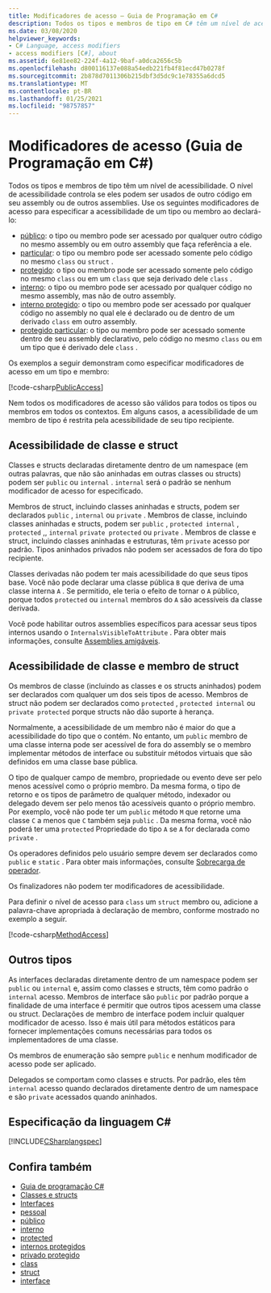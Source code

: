 ```yaml
---
title: Modificadores de acesso – Guia de Programação em C#
description: Todos os tipos e membros de tipo em C# têm um nível de acessibilidade que controla se eles podem ser usados de outro código. Examine esta lista de modificadores de acesso.
ms.date: 03/08/2020
helpviewer_keywords:
- C# Language, access modifiers
- access modifiers [C#], about
ms.assetid: 6e81ee82-224f-4a12-9baf-a0dca2656c5b
ms.openlocfilehash: d800116137e088a54edb221fb4f81ecd47b0278f
ms.sourcegitcommit: 2b878d7011306b215dbf3d5dc9c1e78355a6dcd5
ms.translationtype: MT
ms.contentlocale: pt-BR
ms.lasthandoff: 01/25/2021
ms.locfileid: "98757857"
---
```

# <a name="access-modifiers-c-programming-guide"></a>Modificadores de acesso (Guia de Programação em C#)

Todos os tipos e membros de tipo têm um nível de acessibilidade. O nível de acessibilidade controla se eles podem ser usados de outro código em seu assembly ou de outros assemblies. Use os seguintes modificadores de acesso para especificar a acessibilidade de um tipo ou membro ao declará-lo:

- [público](../../language-reference/keywords/public.md): o tipo ou membro pode ser acessado por qualquer outro código no mesmo assembly ou em outro assembly que faça referência a ele.
- [particular](../../language-reference/keywords/private.md): o tipo ou membro pode ser acessado somente pelo código no mesmo `class` ou `struct` .
- [protegido](../../language-reference/keywords/protected.md): o tipo ou membro pode ser acessado somente pelo código no mesmo `class` ou em um `class` que seja derivado dele `class` .
- [interno](../../language-reference/keywords/internal.md): o tipo ou membro pode ser acessado por qualquer código no mesmo assembly, mas não de outro assembly.
- [interno protegido](../../language-reference/keywords/protected-internal.md): o tipo ou membro pode ser acessado por qualquer código no assembly no qual ele é declarado ou de dentro de um derivado `class` em outro assembly.
- [protegido particular](../../language-reference/keywords/private-protected.md): o tipo ou membro pode ser acessado somente dentro de seu assembly declarativo, pelo código no mesmo `class` ou em um tipo que é derivado dele `class` .

Os exemplos a seguir demonstram como especificar modificadores de acesso em um tipo e membro:

[!code-csharp[PublicAccess](~/samples/snippets/csharp/objectoriented/accessmodifiers.cs#PublicAccess)]

Nem todos os modificadores de acesso são válidos para todos os tipos ou membros em todos os contextos. Em alguns casos, a acessibilidade de um membro de tipo é restrita pela acessibilidade de seu tipo recipiente.

## <a name="class-and-struct-accessibility"></a>Acessibilidade de classe e struct  

Classes e structs declaradas diretamente dentro de um namespace (em outras palavras, que não são aninhadas em outras classes ou structs) podem ser `public` ou `internal` . `internal` será o padrão se nenhum modificador de acesso for especificado.

Membros de struct, incluindo classes aninhadas e structs, podem ser declarados `public` , `internal` ou `private` . Membros de classe, incluindo classes aninhadas e structs, podem ser `public` , `protected internal` , `protected` ,, `internal` `private protected` ou `private` . Membros de classe e struct, incluindo classes aninhadas e estruturas, têm `private` acesso por padrão. Tipos aninhados privados não podem ser acessados de fora do tipo recipiente.

Classes derivadas não podem ter mais acessibilidade do que seus tipos base. Você não pode declarar uma classe pública `B` que deriva de uma classe interna `A` . Se permitido, ele teria o efeito de tornar o `A` público, porque todos `protected` ou `internal` membros do `A` são acessíveis da classe derivada.

Você pode habilitar outros assemblies específicos para acessar seus tipos internos usando o `InternalsVisibleToAttribute` . Para obter mais informações, consulte [Assemblies amigáveis](../../../standard/assembly/friend.md).

## <a name="class-and-struct-member-accessibility"></a>Acessibilidade de classe e membro de struct  

Os membros de classe (incluindo as classes e os structs aninhados) podem ser declarados com qualquer um dos seis tipos de acesso. Membros de struct não podem ser declarados como `protected` , `protected internal` ou `private protected` porque structs não dão suporte à herança.

Normalmente, a acessibilidade de um membro não é maior do que a acessibilidade do tipo que o contém. No entanto, um `public` membro de uma classe interna pode ser acessível de fora do assembly se o membro implementar métodos de interface ou substituir métodos virtuais que são definidos em uma classe base pública.

O tipo de qualquer campo de membro, propriedade ou evento deve ser pelo menos acessível como o próprio membro. Da mesma forma, o tipo de retorno e os tipos de parâmetro de qualquer método, indexador ou delegado devem ser pelo menos tão acessíveis quanto o próprio membro. Por exemplo, você não pode ter um `public` método `M` que retorne uma classe `C` a menos que `C` também seja `public` . Da mesma forma, você não poderá ter uma `protected` Propriedade do tipo `A` se `A` for declarada como `private` .

Os operadores definidos pelo usuário sempre devem ser declarados como `public` e `static` . Para obter mais informações, consulte [Sobrecarga de operador](../../language-reference/operators/operator-overloading.md).

Os finalizadores não podem ter modificadores de acessibilidade.

Para definir o nível de acesso para `class` um `struct` membro ou, adicione a palavra-chave apropriada à declaração de membro, conforme mostrado no exemplo a seguir.

[!code-csharp[MethodAccess](~/samples/snippets/csharp/objectoriented/accessmodifiers.cs#MethodAccess)]

## <a name="other-types"></a>Outros tipos

As interfaces declaradas diretamente dentro de um namespace podem ser `public` ou `internal` e, assim como classes e structs, têm como padrão o `internal` acesso. Membros de interface são `public` por padrão porque a finalidade de uma interface é permitir que outros tipos acessem uma classe ou struct. Declarações de membro de interface podem incluir qualquer modificador de acesso. Isso é mais útil para métodos estáticos para fornecer implementações comuns necessárias para todos os implementadores de uma classe.

Os membros de enumeração são sempre `public` e nenhum modificador de acesso pode ser aplicado.

Delegados se comportam como classes e structs. Por padrão, eles têm `internal` acesso quando declarados diretamente dentro de um namespace e são `private` acessados quando aninhados.

## <a name="c-language-specification"></a>Especificação da linguagem C#

[!INCLUDE[CSharplangspec](~/includes/csharplangspec-md.md)]  

## <a name="see-also"></a>Confira também

- [Guia de programação C#](../index.md)
- [Classes e structs](./index.md)
- [Interfaces](../interfaces/index.md)
- [pessoal](../../language-reference/keywords/private.md)
- [público](../../language-reference/keywords/public.md)
- [interno](../../language-reference/keywords/internal.md)
- [protected](../../language-reference/keywords/protected.md)
- [internos protegidos](../../language-reference/keywords/protected-internal.md)
- [privado protegido](../../language-reference/keywords/private-protected.md)
- [class](../../language-reference/keywords/class.md)
- [struct](../../language-reference/builtin-types/struct.md)
- [interface](../../language-reference/keywords/interface.md)
